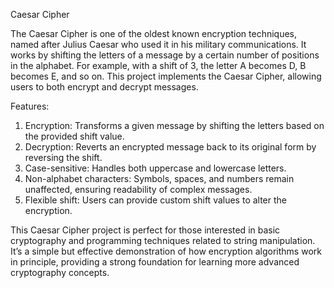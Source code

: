 Caesar Cipher


The Caesar Cipher is one of the oldest known encryption techniques, named after Julius Caesar who used it in his military communications. It works by shifting the letters of a message by a certain number of positions in the alphabet. For example, with a shift of 3, the letter A becomes D, B becomes E, and so on. This project implements the Caesar Cipher, allowing users to both encrypt and decrypt messages.


Features:
  1. Encryption: Transforms a given message by shifting the letters based on the provided shift value.
  2. Decryption: Reverts an encrypted message back to its original form by reversing the shift.
  3. Case-sensitive: Handles both uppercase and lowercase letters.
  4. Non-alphabet characters: Symbols, spaces, and numbers remain unaffected, ensuring readability of complex messages.
  5. Flexible shift: Users can provide custom shift values to alter the encryption.

  
This Caesar Cipher project is perfect for those interested in basic cryptography and programming techniques related to string manipulation. It’s a simple but effective demonstration of how encryption algorithms work in principle, providing a strong foundation for learning more advanced cryptography concepts.

